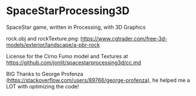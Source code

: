 # SpaceStarProcessing3D
SpaceStar game, written in Processing, with 3D Graphics


rock.obj and rockTexture.png: https://www.cgtrader.com/free-3d-models/exterior/landscape/a-pbr-rock

License for the Cirno Fumo model and Textures at https://github.com/jonlit/spacestarprocessing3d/cc.md

BIG Thanks to George Profenza (https://stackoverflow.com/users/89766/george-profenza), he helped me a LOT with optimizing the code!
